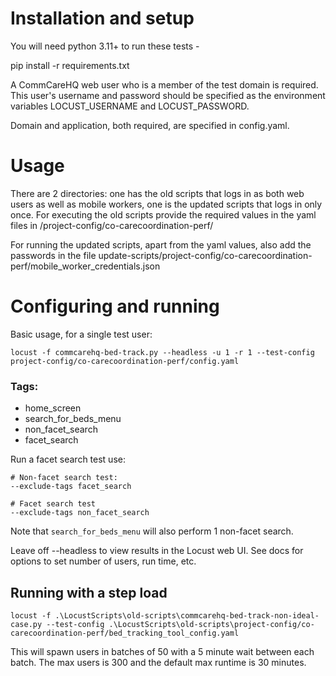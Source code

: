 # Installation and setup

You will need python 3.11+ to run these tests - 

pip install -r requirements.txt

A CommCareHQ web user who is a member of the test domain is required. This user's username and password should be specified as the environment variables LOCUST_USERNAME and LOCUST_PASSWORD.

Domain and application, both required, are specified in config.yaml.

# Usage
There are 2 directories: one has the old scripts that logs in as both web users as well as mobile workers, one is the updated scripts that logs in only once.
For executing the old scripts provide the required values in the yaml files in /project-config/co-carecoordination-perf/

For running the updated scripts, apart from the yaml values, also add the passwords in the file update-scripts/project-config/co-carecoordination-perf/mobile_worker_credentials.json

# Configuring and running
Basic usage, for a single test user:

```shell
locust -f commcarehq-bed-track.py --headless -u 1 -r 1 --test-config project-config/co-carecoordination-perf/config.yaml
```

### Tags:

* home_screen
* search_for_beds_menu
* non_facet_search
* facet_search

Run a facet search test use:

```shell
# Non-facet search test:
--exclude-tags facet_search

# Facet search test
--exclude-tags non_facet_search
```

Note that `search_for_beds_menu` will also perform 1 non-facet search.

Leave off --headless to view results in the Locust web UI. See docs for options to set number of users, run time, etc.

## Running with a step load

```shell
locust -f .\LocustScripts\old-scripts\commcarehq-bed-track-non-ideal-case.py --test-config .\LocustScripts\old-scripts\project-config/co-carecoordination-perf/bed_tracking_tool_config.yaml

```

This will spawn users in batches of 50 with a 5 minute wait between each batch. The max users is 300 and the default
max runtime is 30 minutes.
